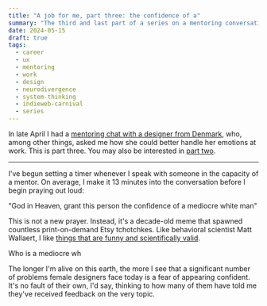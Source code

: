 ```yaml
---
title: "A job for me, part three: the confidence of a"
summary: "The third and last part of a series on a mentoring conversation with a fellow designer"
date: 2024-05-15
draft: true
tags:
  - career
  - ux
  - mentoring
  - work
  - design
  - neurodivergence
  - system-thinking
  - indieweb-carnival
  - series
---
```


In late April I had a [mentoring chat with a designer from Denmark](/2024/04/20/a-job-for-me-part-one/), who, among other things, asked me how she could better handle her emotions at work. This is part three. You may also be interested in [part two](/2024/05/10/a-job-for-me-part-two-good-enough).

---

I've begun setting a timer whenever I speak with someone in the capacity of a mentor. On average, I make it 13 minutes into the conversation before I begin praying out loud:

"God in Heaven, grant this person the confidence of a mediocre white man"

This is not a new prayer. Instead, it's a decade-old meme that spawned countless print-on-demand Etsy tchotchkes. Like behavioral scientist Matt Wallaert, I like [things that are funny and scientifically valid](https://mattwallaert.com/mediocrewhitemen/).

Who is a mediocre wh

The longer I'm alive on this earth, the more I see that a significant number of problems female designers face today is a fear of appearing confident. It's no fault of their own, I'd say, thinking to how many of them have told me they've received feedback on the very topic.
